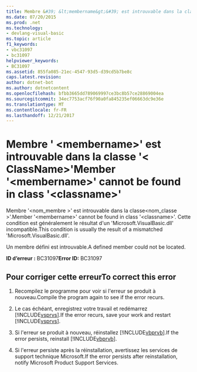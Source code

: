 ```yaml
---
title: Membre &#39; &lt;membername&gt;&#39; est introuvable dans la classe &#39;&lt; ClassName&gt;&#39;
ms.date: 07/20/2015
ms.prod: .net
ms.technology:
- devlang-visual-basic
ms.topic: article
f1_keywords:
- vbc31097
- bc31097
helpviewer_keywords:
- BC31097
ms.assetid: 855fa085-21ec-4547-93d5-d39cd5b7be8c
caps.latest.revision: 
author: dotnet-bot
ms.author: dotnetcontent
ms.openlocfilehash: bfbb3665dd789069997ce3bc8b57ce28869004ea
ms.sourcegitcommit: 34ec7753acf76f90a0fa845235ef06663dc9e36e
ms.translationtype: MT
ms.contentlocale: fr-FR
ms.lasthandoff: 12/21/2017
---
```

# <a name="member-39ltmembernamegt39-cannot-be-found-in-class-39ltclassnamegt39"></a><span data-ttu-id="2ec7e-102">Membre &#39; &lt;membername&gt;&#39; est introuvable dans la classe &#39;&lt; ClassName&gt;&#39;</span><span class="sxs-lookup"><span data-stu-id="2ec7e-102">Member &#39;&lt;membername&gt;&#39; cannot be found in class &#39;&lt;classname&gt;&#39;</span></span>
<span data-ttu-id="2ec7e-103">Membre '\<nom_membre >' est introuvable dans la classe\<nom_classe >'.</span><span class="sxs-lookup"><span data-stu-id="2ec7e-103">Member '\<membername>' cannot be found in class '\<classname>'.</span></span> <span data-ttu-id="2ec7e-104">Cette condition est généralement le résultat d'un 'Microsoft.VisualBasic.dll' incompatible.</span><span class="sxs-lookup"><span data-stu-id="2ec7e-104">This condition is usually the result of a mismatched 'Microsoft.VisualBasic.dll'.</span></span>  
  
 <span data-ttu-id="2ec7e-105">Un membre défini est introuvable.</span><span class="sxs-lookup"><span data-stu-id="2ec7e-105">A defined member could not be located.</span></span>  
  
 <span data-ttu-id="2ec7e-106">**ID d’erreur :** BC31097</span><span class="sxs-lookup"><span data-stu-id="2ec7e-106">**Error ID:** BC31097</span></span>  
  
## <a name="to-correct-this-error"></a><span data-ttu-id="2ec7e-107">Pour corriger cette erreur</span><span class="sxs-lookup"><span data-stu-id="2ec7e-107">To correct this error</span></span>  
  
1.  <span data-ttu-id="2ec7e-108">Recompilez le programme pour voir si l'erreur se produit à nouveau.</span><span class="sxs-lookup"><span data-stu-id="2ec7e-108">Compile the program again to see if the error recurs.</span></span>  
  
2.  <span data-ttu-id="2ec7e-109">Le cas échéant, enregistrez votre travail et redémarrez [!INCLUDE[vsprvs](~/includes/vsprvs-md.md)].</span><span class="sxs-lookup"><span data-stu-id="2ec7e-109">If the error recurs, save your work and restart [!INCLUDE[vsprvs](~/includes/vsprvs-md.md)].</span></span>  
  
3.  <span data-ttu-id="2ec7e-110">Si l'erreur se produit à nouveau, réinstallez [!INCLUDE[vbprvb](~/includes/vbprvb-md.md)].</span><span class="sxs-lookup"><span data-stu-id="2ec7e-110">If the error persists, reinstall [!INCLUDE[vbprvb](~/includes/vbprvb-md.md)].</span></span>  
  
4.  <span data-ttu-id="2ec7e-111">Si l'erreur persiste après la réinstallation, avertissez les services de support technique Microsoft.</span><span class="sxs-lookup"><span data-stu-id="2ec7e-111">If the error persists after reinstallation, notify Microsoft Product Support Services.</span></span>  
  

